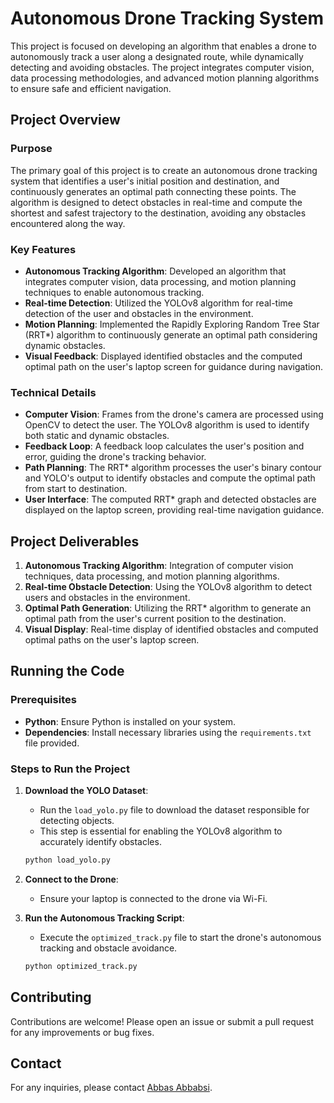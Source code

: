 # Autonomous Drone Tracking System

This project is focused on developing an algorithm that enables a drone to autonomously track a user along a designated route, while dynamically detecting and avoiding obstacles. The project integrates computer vision, data processing methodologies, and advanced motion planning algorithms to ensure safe and efficient navigation.

## Project Overview

### Purpose
The primary goal of this project is to create an autonomous drone tracking system that identifies a user's initial position and destination, and continuously generates an optimal path connecting these points. The algorithm is designed to detect obstacles in real-time and compute the shortest and safest trajectory to the destination, avoiding any obstacles encountered along the way.

### Key Features
- **Autonomous Tracking Algorithm**: Developed an algorithm that integrates computer vision, data processing, and motion planning techniques to enable autonomous tracking.
- **Real-time Detection**: Utilized the YOLOv8 algorithm for real-time detection of the user and obstacles in the environment.
- **Motion Planning**: Implemented the Rapidly Exploring Random Tree Star (RRT*) algorithm to continuously generate an optimal path considering dynamic obstacles.
- **Visual Feedback**: Displayed identified obstacles and the computed optimal path on the user's laptop screen for guidance during navigation.

### Technical Details
- **Computer Vision**: Frames from the drone's camera are processed using OpenCV to detect the user. The YOLOv8 algorithm is used to identify both static and dynamic obstacles.
- **Feedback Loop**: A feedback loop calculates the user's position and error, guiding the drone's tracking behavior.
- **Path Planning**: The RRT* algorithm processes the user's binary contour and YOLO's output to identify obstacles and compute the optimal path from start to destination.
- **User Interface**: The computed RRT* graph and detected obstacles are displayed on the laptop screen, providing real-time navigation guidance.

## Project Deliverables
1. **Autonomous Tracking Algorithm**: Integration of computer vision techniques, data processing, and motion planning algorithms.
2. **Real-time Obstacle Detection**: Using the YOLOv8 algorithm to detect users and obstacles in the environment.
3. **Optimal Path Generation**: Utilizing the RRT* algorithm to generate an optimal path from the user's current position to the destination.
4. **Visual Display**: Real-time display of identified obstacles and computed optimal paths on the user's laptop screen.

## Running the Code

### Prerequisites
- **Python**: Ensure Python is installed on your system.
- **Dependencies**: Install necessary libraries using the `requirements.txt` file provided.

### Steps to Run the Project

1. **Download the YOLO Dataset**:
    - Run the `load_yolo.py` file to download the dataset responsible for detecting objects.
    - This step is essential for enabling the YOLOv8 algorithm to accurately identify obstacles.

    ```bash
    python load_yolo.py
    ```

2. **Connect to the Drone**:
    - Ensure your laptop is connected to the drone via Wi-Fi.

3. **Run the Autonomous Tracking Script**:
    - Execute the `optimized_track.py` file to start the drone's autonomous tracking and obstacle avoidance.

    ```bash
    python optimized_track.py
    ```

## Contributing

Contributions are welcome! Please open an issue or submit a pull request for any improvements or bug fixes.

## Contact

For any inquiries, please contact [Abbas Abbabsi](abbasabbabsi2000@gmail.com).
